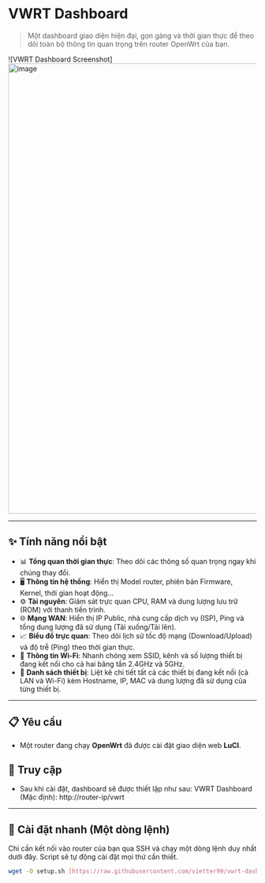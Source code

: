 # VWRT Dashboard

> Một dashboard giao diện hiện đại, gọn gàng và thời gian thực để theo dõi toàn bộ thông tin quan trọng trên router OpenWrt của bạn.

![VWRT Dashboard Screenshot]<img width="826" height="913" alt="image" src="https://github.com/user-attachments/assets/f9ed6ad7-f650-42c9-bec2-0b216067f624" />


---

## ✨ Tính năng nổi bật

* 📊 **Tổng quan thời gian thực**: Theo dõi các thông số quan trọng ngay khi chúng thay đổi.
* 🖥️ **Thông tin hệ thống**: Hiển thị Model router, phiên bản Firmware, Kernel, thời gian hoạt động...
* ⚙️ **Tài nguyên**: Giám sát trực quan CPU, RAM và dung lượng lưu trữ (ROM) với thanh tiến trình.
* 🌐 **Mạng WAN**: Hiển thị IP Public, nhà cung cấp dịch vụ (ISP), Ping và tổng dung lượng đã sử dụng (Tải xuống/Tải lên).
* 📈 **Biểu đồ trực quan**: Theo dõi lịch sử tốc độ mạng (Download/Upload) và độ trễ (Ping) theo thời gian thực.
* 📶 **Thông tin Wi-Fi**: Nhanh chóng xem SSID, kênh và số lượng thiết bị đang kết nối cho cả hai băng tần 2.4GHz và 5GHz.
* 📱 **Danh sách thiết bị**: Liệt kê chi tiết tất cả các thiết bị đang kết nối (cả LAN và Wi-Fi) kèm Hostname, IP, MAC và dung lượng đã sử dụng của từng thiết bị.

---

## 📋 Yêu cầu

* Một router đang chạy **OpenWrt** đã được cài đặt giao diện web **LuCI**.

## 🔑 Truy cập

* Sau khi cài đặt, dashboard sẽ được thiết lập như sau:
VWRT Dashboard (Mặc định):
http://router-ip/vwrt
---

## 🚀 Cài đặt nhanh (Một dòng lệnh)

Chỉ cần kết nối vào router của bạn qua SSH và chạy một dòng lệnh duy nhất dưới đây. Script sẽ tự động cài đặt mọi thứ cần thiết.

```sh
wget -O setup.sh [https://raw.githubusercontent.com/vietter99/vwrt-dashboard/main/setup_dashboard.sh](https://raw.githubusercontent.com/vietter99/vwrt-dashboard/main/setup_dashboard.sh) && chmod +x setup.sh && ./setup.sh

